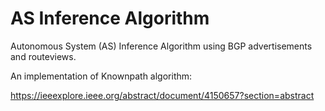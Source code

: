 # AS Inference Algorithm
Autonomous System (AS) Inference Algorithm using BGP advertisements and routeviews.

An implementation of Knownpath algorithm:

https://ieeexplore.ieee.org/abstract/document/4150657?section=abstract
